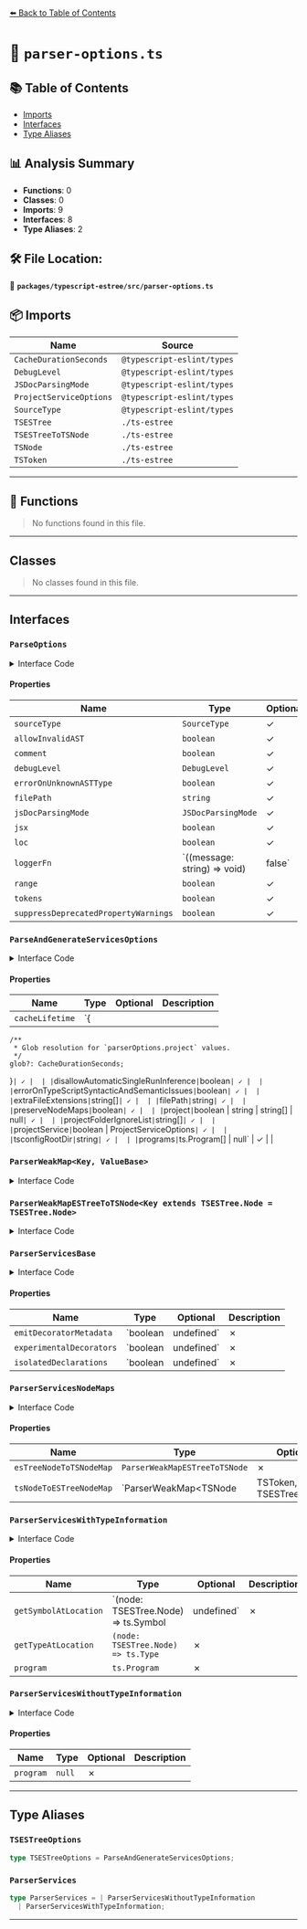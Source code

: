 [⬅️ Back to Table of Contents](../../../index.md)

# 📄 `parser-options.ts`

## 📚 Table of Contents

- [Imports](#imports)
- [Interfaces](#interfaces)
- [Type Aliases](#type-aliases)

## 📊 Analysis Summary

- **Functions**: 0
- **Classes**: 0
- **Imports**: 9
- **Interfaces**: 8
- **Type Aliases**: 2

## 🛠️ File Location:
📂 **`packages/typescript-estree/src/parser-options.ts`**

## 📦 Imports

| Name | Source |
|------|--------|
| `CacheDurationSeconds` | `@typescript-eslint/types` |
| `DebugLevel` | `@typescript-eslint/types` |
| `JSDocParsingMode` | `@typescript-eslint/types` |
| `ProjectServiceOptions` | `@typescript-eslint/types` |
| `SourceType` | `@typescript-eslint/types` |
| `TSESTree` | `./ts-estree` |
| `TSESTreeToTSNode` | `./ts-estree` |
| `TSNode` | `./ts-estree` |
| `TSToken` | `./ts-estree` |


---

## 🔧 Functions

> No functions found in this file.


---

## Classes

> No classes found in this file.


---

## Interfaces

### `ParseOptions`

<details><summary>Interface Code</summary>

```ts
interface ParseOptions {
  /**
   * Specify the `sourceType`.
   * For more details, see https://github.com/typescript-eslint/typescript-eslint/pull/9121
   */
  sourceType?: SourceType;

  /**
   * Prevents the parser from throwing an error if it receives an invalid AST from TypeScript.
   * This case only usually occurs when attempting to lint invalid code.
   */
  allowInvalidAST?: boolean;

  /**
   * create a top-level comments array containing all comments
   */
  comment?: boolean;

  /**
   * An array of modules to turn explicit debugging on for.
   * - 'typescript-eslint' is the same as setting the env var `DEBUG=typescript-eslint:*`
   * - 'eslint' is the same as setting the env var `DEBUG=eslint:*`
   * - 'typescript' is the same as setting `extendedDiagnostics: true` in your tsconfig compilerOptions
   *
   * For convenience, also supports a boolean:
   * - true === ['typescript-eslint']
   * - false === []
   */
  debugLevel?: DebugLevel;

  /**
   * Cause the parser to error if it encounters an unknown AST node type (useful for testing).
   * This case only usually occurs when TypeScript releases new features.
   */
  errorOnUnknownASTType?: boolean;

  /**
   * Absolute (or relative to `cwd`) path to the file being parsed.
   */
  filePath?: string;

  /**
   * If you are using TypeScript version >=5.3 then this option can be used as a performance optimization.
   *
   * The valid values for this rule are:
   * - `'all'` - parse all JSDoc comments, always.
   * - `'none'` - parse no JSDoc comments, ever.
   * - `'type-info'` - parse just JSDoc comments that are required to provide correct type-info. TS will always parse JSDoc in non-TS files, but never in TS files.
   *
   * If you do not rely on JSDoc tags from the TypeScript AST, then you can safely set this to `'none'` to improve performance.
   */
  jsDocParsingMode?: JSDocParsingMode;

  /**
   * Enable parsing of JSX.
   * For more details, see https://www.typescriptlang.org/docs/handbook/jsx.html
   *
   * NOTE: this setting does not effect known file types (.js, .cjs, .mjs, .jsx, .ts, .mts, .cts, .tsx, .json) because the
   * TypeScript compiler has its own internal handling for known file extensions.
   *
   * For the exact behavior, see https://github.com/typescript-eslint/typescript-eslint/tree/main/packages/parser#parseroptionsecmafeaturesjsx
   */
  jsx?: boolean;

  /**
   * Controls whether the `loc` information to each node.
   * The `loc` property is an object which contains the exact line/column the node starts/ends on.
   * This is similar to the `range` property, except it is line/column relative.
   */
  loc?: boolean;

  /*
   * Allows overriding of function used for logging.
   * When value is `false`, no logging will occur.
   * When value is not provided, `console.log()` will be used.
   */
  loggerFn?: ((message: string) => void) | false;

  /**
   * Controls whether the `range` property is included on AST nodes.
   * The `range` property is a [number, number] which indicates the start/end index of the node in the file contents.
   * This is similar to the `loc` property, except this is the absolute index.
   */
  range?: boolean;

  /**
   * Set to true to create a top-level array containing all tokens from the file.
   */
  tokens?: boolean;

  /**
   * Whether deprecated AST properties should skip calling console.warn on accesses.
   */
  suppressDeprecatedPropertyWarnings?: boolean;
}
```
</details>

#### Properties

| Name | Type | Optional | Description |
|------|------|----------|-------------|
| `sourceType` | `SourceType` | ✓ |  |
| `allowInvalidAST` | `boolean` | ✓ |  |
| `comment` | `boolean` | ✓ |  |
| `debugLevel` | `DebugLevel` | ✓ |  |
| `errorOnUnknownASTType` | `boolean` | ✓ |  |
| `filePath` | `string` | ✓ |  |
| `jsDocParsingMode` | `JSDocParsingMode` | ✓ |  |
| `jsx` | `boolean` | ✓ |  |
| `loc` | `boolean` | ✓ |  |
| `loggerFn` | `((message: string) => void) | false` | ✓ |  |
| `range` | `boolean` | ✓ |  |
| `tokens` | `boolean` | ✓ |  |
| `suppressDeprecatedPropertyWarnings` | `boolean` | ✓ |  |

### `ParseAndGenerateServicesOptions`

<details><summary>Interface Code</summary>

```ts
interface ParseAndGenerateServicesOptions extends ParseOptions {
  /**
   * Granular control of the expiry lifetime of our internal caches.
   * You can specify the number of seconds as an integer number, or the string
   * 'Infinity' if you never want the cache to expire.
   *
   * By default cache entries will be evicted after 30 seconds, or will persist
   * indefinitely if `disallowAutomaticSingleRunInference = false` AND the parser
   * infers that it is a single run.
   */
  cacheLifetime?: {
    /**
     * Glob resolution for `parserOptions.project` values.
     */
    glob?: CacheDurationSeconds;
  };

  /**
   * ESLint (and therefore typescript-eslint) is used in both "single run"/one-time contexts,
   * such as an ESLint CLI invocation, and long-running sessions (such as continuous feedback
   * on a file in an IDE).
   *
   * When typescript-eslint handles TypeScript Program management behind the scenes, this distinction
   * is important because there is significant overhead to managing the so called Watch Programs
   * needed for the long-running use-case.
   *
   * By default, we will use common heuristics to infer whether ESLint is being
   * used as part of a single run. This option disables those heuristics, and
   * therefore the performance optimizations gained by them.
   *
   * In other words, typescript-eslint is faster by default, and this option
   * disables an automatic performance optimization.
   *
   * This setting's default value can be specified by setting a `TSESTREE_SINGLE_RUN`
   * environment variable to `"false"` or `"true"`.
   * Otherwise, the default value is `false`.
   */
  disallowAutomaticSingleRunInference?: boolean;

  /**
   * Causes the parser to error if the TypeScript compiler returns any unexpected syntax/semantic errors.
   */
  errorOnTypeScriptSyntacticAndSemanticIssues?: boolean;

  /**
   * When `project` is provided, this controls the non-standard file extensions which will be parsed.
   * It accepts an array of file extensions, each preceded by a `.`.
   *
   * NOTE: When used with {@link projectService}, full project reloads may occur.
   */
  extraFileExtensions?: string[];

  /**
   * Absolute (or relative to `tsconfigRootDir`) path to the file being parsed.
   * When `project` is provided, this is required, as it is used to fetch the file from the TypeScript compiler's cache.
   */
  filePath?: string;

  /**
   * Allows the user to control whether or not two-way AST node maps are preserved
   * during the AST conversion process.
   *
   * By default: the AST node maps are NOT preserved, unless `project` has been specified,
   * in which case the maps are made available on the returned `parserServices`.
   *
   * NOTE: If `preserveNodeMaps` is explicitly set by the user, it will be respected,
   * regardless of whether or not `project` is in use.
   */
  preserveNodeMaps?: boolean;

  /**
   * Absolute (or relative to `tsconfigRootDir`) paths to the tsconfig(s),
   * or `true` to find the nearest tsconfig.json to the file.
   * If this is provided, type information will be returned.
   *
   * If set to `false`, `null` or `undefined` type information will not be returned.
   *
   * Note that {@link projectService} is now preferred.
   */
  project?: boolean | string | string[] | null;

  /**
   * If you provide a glob (or globs) to the project option, you can use this option to ignore certain folders from
   * being matched by the globs.
   * This accepts an array of globs to ignore.
   *
   * By default, this is set to ["**\/node_modules/**"]
   */
  projectFolderIgnoreList?: string[];

  /**
   * Whether to create a shared TypeScript project service to power program creation.
   */
  projectService?: boolean | ProjectServiceOptions;

  /**
   * The absolute path to the root directory for all provided `project`s.
   */
  tsconfigRootDir?: string;

  /**
   * An array of one or more instances of TypeScript Program objects to be used for type information.
   * This overrides any program or programs that would have been computed from the `project` option.
   * All linted files must be part of the provided program(s).
   */
  programs?: ts.Program[] | null;
}
```
</details>

#### Properties

| Name | Type | Optional | Description |
|------|------|----------|-------------|
| `cacheLifetime` | `{
    /**
     * Glob resolution for `parserOptions.project` values.
     */
    glob?: CacheDurationSeconds;
  }` | ✓ |  |
| `disallowAutomaticSingleRunInference` | `boolean` | ✓ |  |
| `errorOnTypeScriptSyntacticAndSemanticIssues` | `boolean` | ✓ |  |
| `extraFileExtensions` | `string[]` | ✓ |  |
| `filePath` | `string` | ✓ |  |
| `preserveNodeMaps` | `boolean` | ✓ |  |
| `project` | `boolean | string | string[] | null` | ✓ |  |
| `projectFolderIgnoreList` | `string[]` | ✓ |  |
| `projectService` | `boolean | ProjectServiceOptions` | ✓ |  |
| `tsconfigRootDir` | `string` | ✓ |  |
| `programs` | `ts.Program[] | null` | ✓ |  |

### `ParserWeakMap<Key, ValueBase>`

<details><summary>Interface Code</summary>

```ts
export interface ParserWeakMap<Key, ValueBase> {
  // This is unsafe internally, so it should only be exposed via safe wrappers.
  // eslint-disable-next-line @typescript-eslint/no-unnecessary-type-parameters
  get<Value extends ValueBase>(key: Key): Value;
  has(key: unknown): boolean;
}
```
</details>

### `ParserWeakMapESTreeToTSNode<Key extends TSESTree.Node = TSESTree.Node>`

<details><summary>Interface Code</summary>

```ts
export interface ParserWeakMapESTreeToTSNode<
  Key extends TSESTree.Node = TSESTree.Node,
> {
  get<KeyBase extends Key>(key: KeyBase): TSESTreeToTSNode<KeyBase>;
  has(key: unknown): boolean;
}
```
</details>

### `ParserServicesBase`

<details><summary>Interface Code</summary>

```ts
export interface ParserServicesBase {
  emitDecoratorMetadata: boolean | undefined;
  experimentalDecorators: boolean | undefined;
  isolatedDeclarations: boolean | undefined;
}
```
</details>

#### Properties

| Name | Type | Optional | Description |
|------|------|----------|-------------|
| `emitDecoratorMetadata` | `boolean | undefined` | ✗ |  |
| `experimentalDecorators` | `boolean | undefined` | ✗ |  |
| `isolatedDeclarations` | `boolean | undefined` | ✗ |  |

### `ParserServicesNodeMaps`

<details><summary>Interface Code</summary>

```ts
export interface ParserServicesNodeMaps {
  esTreeNodeToTSNodeMap: ParserWeakMapESTreeToTSNode;
  tsNodeToESTreeNodeMap: ParserWeakMap<TSNode | TSToken, TSESTree.Node>;
}
```
</details>

#### Properties

| Name | Type | Optional | Description |
|------|------|----------|-------------|
| `esTreeNodeToTSNodeMap` | `ParserWeakMapESTreeToTSNode` | ✗ |  |
| `tsNodeToESTreeNodeMap` | `ParserWeakMap<TSNode | TSToken, TSESTree.Node>` | ✗ |  |

### `ParserServicesWithTypeInformation`

<details><summary>Interface Code</summary>

```ts
export interface ParserServicesWithTypeInformation
  extends ParserServicesNodeMaps,
    ParserServicesBase {
  getSymbolAtLocation: (node: TSESTree.Node) => ts.Symbol | undefined;
  getTypeAtLocation: (node: TSESTree.Node) => ts.Type;
  program: ts.Program;
}
```
</details>

#### Properties

| Name | Type | Optional | Description |
|------|------|----------|-------------|
| `getSymbolAtLocation` | `(node: TSESTree.Node) => ts.Symbol | undefined` | ✗ |  |
| `getTypeAtLocation` | `(node: TSESTree.Node) => ts.Type` | ✗ |  |
| `program` | `ts.Program` | ✗ |  |

### `ParserServicesWithoutTypeInformation`

<details><summary>Interface Code</summary>

```ts
export interface ParserServicesWithoutTypeInformation
  extends ParserServicesNodeMaps,
    ParserServicesBase {
  program: null;
}
```
</details>

#### Properties

| Name | Type | Optional | Description |
|------|------|----------|-------------|
| `program` | `null` | ✗ |  |


---

## Type Aliases

### `TSESTreeOptions`

```ts
type TSESTreeOptions = ParseAndGenerateServicesOptions;
```

### `ParserServices`

```ts
type ParserServices = | ParserServicesWithoutTypeInformation
  | ParserServicesWithTypeInformation;
```


---